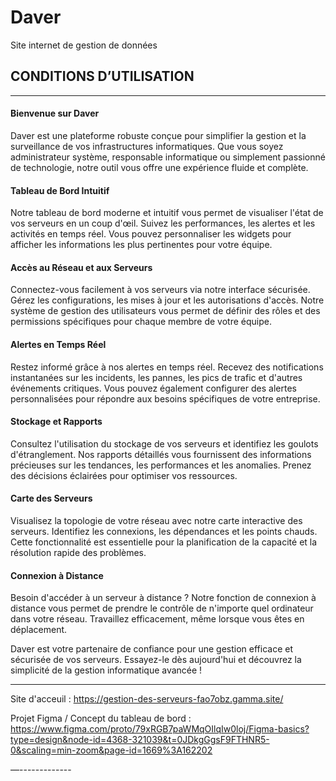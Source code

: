 # Daver
Site internet de gestion de données


## CONDITIONS D’UTILISATION

---
#### Bienvenue sur Daver

Daver est une plateforme robuste conçue pour simplifier la gestion et la surveillance de vos infrastructures informatiques. Que vous soyez administrateur système, responsable informatique ou simplement passionné de technologie, notre outil vous offre une expérience fluide et complète.

#### Tableau de Bord Intuitif

Notre tableau de bord moderne et intuitif vous permet de visualiser l'état de vos serveurs en un coup d'œil. Suivez les performances, les alertes et les activités en temps réel. Vous pouvez personnaliser les widgets pour afficher les informations les plus pertinentes pour votre équipe.

#### Accès au Réseau et aux Serveurs

Connectez-vous facilement à vos serveurs via notre interface sécurisée. Gérez les configurations, les mises à jour et les autorisations d'accès. Notre système de gestion des utilisateurs vous permet de définir des rôles et des permissions spécifiques pour chaque membre de votre équipe.

#### Alertes en Temps Réel

Restez informé grâce à nos alertes en temps réel. Recevez des notifications instantanées sur les incidents, les pannes, les pics de trafic et d'autres événements critiques. Vous pouvez également configurer des alertes personnalisées pour répondre aux besoins spécifiques de votre entreprise.

#### Stockage et Rapports

Consultez l'utilisation du stockage de vos serveurs et identifiez les goulots d'étranglement. Nos rapports détaillés vous fournissent des informations précieuses sur les tendances, les performances et les anomalies. Prenez des décisions éclairées pour optimiser vos ressources.

#### Carte des Serveurs

Visualisez la topologie de votre réseau avec notre carte interactive des serveurs. Identifiez les connexions, les dépendances et les points chauds. Cette fonctionnalité est essentielle pour la planification de la capacité et la résolution rapide des problèmes.

#### Connexion à Distance

Besoin d'accéder à un serveur à distance ? Notre fonction de connexion à distance vous permet de prendre le contrôle de n'importe quel ordinateur dans votre réseau. Travaillez efficacement, même lorsque vous êtes en déplacement.

Daver est votre partenaire de confiance pour une gestion efficace et sécurisée de vos serveurs. Essayez-le dès aujourd'hui et découvrez la simplicité de la gestion informatique avancée !


----------------

Site d'acceuil :
https://gestion-des-serveurs-fao7obz.gamma.site/

Projet Figma / Concept du tableau de bord :
https://www.figma.com/proto/79xRGB7paWMqOIlqIw0loj/Figma-basics?type=design&node-id=4368-321039&t=0JDkgGgsF9FTHNR5-0&scaling=min-zoom&page-id=1669%3A162202


—-------------


